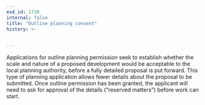 ```yaml
---
esd_id: 1730
internal: false
title: "Outline planning consent"
history: >-
  

---
```


Applications for outline planning permission seek to establish whether the scale and nature of a proposed development would be acceptable to the local planning authority, before a fully detailed proposal is put forward.  This type of planning application allows fewer details about the proposal to be submitted. Once outline permission has been granted, the applicant will need to ask for approval of the details (“reserved matters”) before work can start.

